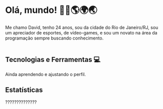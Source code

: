 # Olá, mundo! 👋🏻🌎🌍🌏
Me chamo David, tenho 24 anos, sou da cidade do Rio de Janeiro/RJ, sou um apreciador de esportes, de vídeo-games, e sou um novato na área da programação sempre buscando conhecimento.
<br>
<br>
<!--
![Twitter](https://img.shields.io/badge/@saticrux-%231DA1F2.svg?logo=Twitter&logoColor=white)
![Discord](https://img.shields.io/badge/dbrunxler-%237289DA.svg?logo=discord&logoColor=white)
![LinkedIn](https://img.shields.io/badge/linkedin-%230077B5.svg?logo=linkedin&logoColor=white)
-->
## Tecnologias e Ferramentas 💻
<!--[![My Skills](https://skillicons.dev/icons?i=html,css,js,dotnet)](https://skillicons.dev)-->
Ainda aprendendo e ajustando o perfil.

## Estatísticas
??????????????
